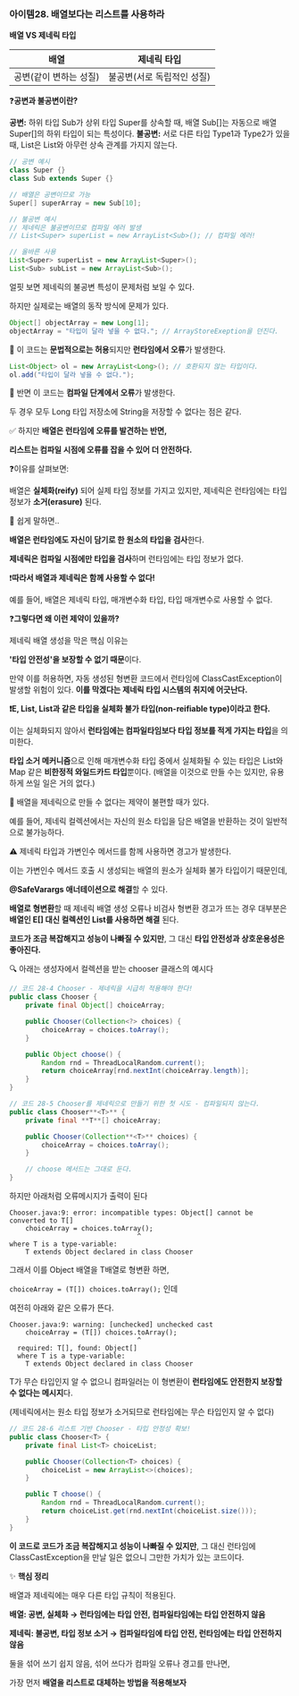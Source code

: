 ### 아이템28. 배열보다는 리스트를 사용하라

**배열 VS 제네릭 타입**

| **배열** | **제네릭 타입** |
| --- | --- |
| 공변(같이 변하는 성질) | 불공변(서로 독립적인 성질) |

❓**공변과 불공변이란?**

**공변:** 하위 타입 Sub가 상위 타입 Super를 상속할 때, 배열 Sub[]는 자동으로 배열 Super[]의 하위 타입이 되는 특성이다.
**불공변:** 서로 다른 타입 Type1과 Type2가 있을 때, List은 List와 아무런 상속 관계를 가지지 않는다.

```java
// 공변 예시
class Super {}
class Sub extends Super {}

// 배열은 공변이므로 가능
Super[] superArray = new Sub[10];

// 불공변 예시
// 제네릭은 불공변이므로 컴파일 에러 발생
// List<Super> superList = new ArrayList<Sub>(); // 컴파일 에러!

// 올바른 사용
List<Super> superList = new ArrayList<Super>();
List<Sub> subList = new ArrayList<Sub>();
```

얼핏 보면 제네릭의 불공변 특성이 문제처럼 보일 수 있다.

하지만 실제로는 배열의 동작 방식에 문제가 있다.

```java
Object[] objectArray = new Long[1];
objectArray = "타입이 달라 넣을 수 없다."; // ArrayStoreExeption을 던진다.
```

🚫 이 코드는 **문법적으로는 허용**되지만 **런타임에서 오류**가 발생한다.

```java
List<Object> ol = new ArrayList<Long>(); // 호환되지 않는 타입이다.
ol.add("타입이 달라 넣을 수 없다.");
```

🚫 반면 이 코드는 **컴파일 단계에서 오류**가 발생한다.

두 경우 모두 Long 타입 저장소에 String을 저장할 수 없다는 점은 같다.

✅ 하지만 **배열은 런타임에 오류를 발견하는 반면,**

**리스트는 컴파일 시점에 오류를 잡을 수 있어 더 안전하다.**

❓이유를 살펴보면:

배열은 **실체화(reify)** 되어 실제 타입 정보를 가지고 있지만, 제네릭은 런타임에는 타입 정보가 **소거(erasure)** 된다.

🤔 쉽게 말하면..

**배열은 런타임에도 자신이 담기로 한 원소의 타입을 검사**한다.

**제네릭은 컴파일 시점에만 타입을 검사**하며 런타임에는 타입 정보가 없다.

❗️**따라서 배열과 제네릭은 함께 사용할 수 없다!**

예를 들어, 배열은 제네릭 타입, 매개변수화 타입, 타입 매개변수로 사용할 수 없다.

❓**그렇다면 왜 이런 제약이 있을까?**

제네릭 배열 생성을 막은 핵심 이유는

**'타입 안전성'을 보장할 수 없기 때문**이다.

만약 이를 허용하면, 자동 생성된 형변환 코드에서 런타임에 ClassCastException이 발생할 위험이 있다. **이를 막겠다는 제네릭 타입 시스템의 취지에 어긋난다.**

**❗️E, List<E>, List<String>과 같은 타입을 실체화 불가 타입(non-reifiable type)이라고 한다.**

이는 실체화되지 않아서 **런타임에는 컴파일타임보다 타입 정보를 적게 가지는 타입**을 의미한다.

**타입 소거 메커니즘**으로 인해 매개변수화 타입 중에서 실체화될 수 있는 타입은 List<?>와 Map<?,?> 같은 **비한정적 와일드카드 타입**뿐이다. (배열을 이것으로 만들 수는 있지만, 유용하게 쓰일 일은 거의 없다.)

🤔 배열을 제네릭으로 만들 수 없다는 제약이 불편할 때가 있다.

예를 들어, 제네릭 컬렉션에서는 자신의 원소 타입을 담은 배열을 반환하는 것이 일반적으로 불가능하다.

⚠️ 제네릭 타입과 가변인수 메서드를 함께 사용하면 경고가 발생한다.

이는 가변인수 메서드 호출 시 생성되는 배열의 원소가 실체화 불가 타입이기 때문인데,

**@SafeVarargs 애너테이션으로 해결**할 수 있다.

**배열로 형변환**할 때 제네릭 배열 생성 오류나 비검사 형변환 경고가 뜨는 경우 대부분은 **배열인 E[] 대신 컬렉션인 List<E>를 사용하면 해결** 된다.

**코드가 조금 복잡해지고 성능이 나빠질 수 있지만**, 그 대신 **타입 안전성과 상호운용성은 좋아진다.**

🔍 아래는 생성자에서 컬렉션을 받는 chooser 클래스의 예시다

```java
// 코드 28-4 Chooser - 제네릭을 시급히 적용해야 한다!
public class Chooser {
    private final Object[] choiceArray;

    public Chooser(Collection<?> choices) {
        choiceArray = choices.toArray();
    }

    public Object choose() {
        Random rnd = ThreadLocalRandom.current();
        return choiceArray[rnd.nextInt(choiceArray.length)];
    }
}

// 코드 28-5 Chooser를 제네릭으로 만들기 위한 첫 시도 - 컴파일되지 않는다.
public class Chooser**<T>** {
    private final **T**[] choiceArray;

    public Chooser(Collection**<T>** choices) {
        choiceArray = choices.toArray();
    }

    // choose 메서드는 그대로 둔다.
}
```

하지만 아래처럼 오류메시지가 출력이 된다

```
Chooser.java:9: error: incompatible types: Object[] cannot be converted to T[]
    choiceArray = choices.toArray();
                                ^
where T is a type-variable:
    T extends Object declared in class Chooser
```

그래서 이를 Object 배열을 T배열로 형변환 하면,

`choiceArray = (T[]) choices.toArray();` 인데

여전히 아래와 같은 오류가 뜬다.

```
Chooser.java:9: warning: [unchecked] unchecked cast
    choiceArray = (T[]) choices.toArray();
                                ^
  required: T[], found: Object[]
  where T is a type-variable:
    T extends Object declared in class Chooser
```

T가 무슨 타입인지 알 수 없으니 컴파일러는 이 형변환이 **런타임에도 안전한지 보장할 수 없다는 메시지**다.

(제네릭에서는 원소 타입 정보가 소거되므로 런타임에는 무슨 타입인지 알 수 없다)

```java
// 코드 28-6 리스트 기반 Chooser - 타입 안정성 확보!
public class Chooser<T> {
    private final List<T> choiceList;

    public Chooser(Collection<T> choices) {
        choiceList = new ArrayList<>(choices);
    }

    public T choose() {
        Random rnd = ThreadLocalRandom.current();
        return choiceList.get(rnd.nextInt(choiceList.size()));
    }
}
```

**이 코드로 코드가 조금 복잡해지고 성능이 나빠질 수 있지만**, 그 대신 런타임에 ClassCastException을 만날 일은 없으니 그만한 가치가 있는 코드이다.

✨ **핵심 정리**

배열과 제네릭에는 매우 다른 타입 규칙이 적용된다.

**배열: 공변, 실체화 → 런타임에는 타입 안전, 컴파일타임에는 타입 안전하지 않음**

**제네릭: 불공변, 타입 정보 소거 → 컴파일타임에 타입 안전, 런타임에는 타입 안전하지 않음**

둘을 섞어 쓰기 쉽지 않음, 섞어 쓰다가 컴파일 오류나 경고를 만나면,

가장 먼저 **배열을 리스트로 대체하는 방법을 적용해보자**
